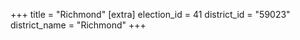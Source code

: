 +++
title = "Richmond"
[extra]
election_id = 41
district_id = "59023"
district_name = "Richmond"
+++
